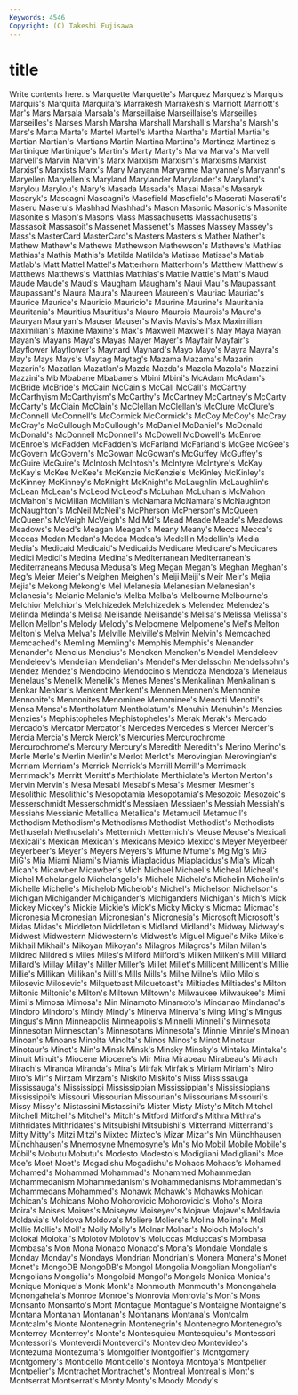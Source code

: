 ```yaml
---
Keywords: 4546 
Copyright: (C) Takeshi Fujisawa
---
```


# title

Write contents here.
s Marquette Marquette's Marquez Marquez's Marquis Marquis's Marquita
Marquita's Marrakesh Marrakesh's Marriott Marriott's Mar's Mars Marsala Marsala's Marseillaise
Marseillaise's Marseilles Marseilles's Marses Marsh Marsha Marshall Marshall's Marsha's Marsh's
Mars's Marta Marta's Martel Martel's Martha Martha's Martial Martial's Martian
Martian's Martians Martin Martina Martina's Martinez Martinez's Martinique Martinique's Martin's
Marty Marty's Marva Marva's Marvell Marvell's Marvin Marvin's Marx Marxism
Marxism's Marxisms Marxist Marxist's Marxists Marx's Mary Maryann Maryanne Maryanne's
Maryann's Maryellen Maryellen's Maryland Marylander Marylander's Maryland's Marylou Marylou's Mary's
Masada Masada's Masai Masai's Masaryk Masaryk's Mascagni Mascagni's Masefield Masefield's
Maserati Maserati's Maseru Maseru's Mashhad Mashhad's Mason Masonic Masonic's Masonite
Masonite's Mason's Masons Mass Massachusetts Massachusetts's Massasoit Massasoit's Massenet Massenet's
Masses Massey Massey's Mass's MasterCard MasterCard's Masters Masters's Mather Mather's
Mathew Mathew's Mathews Mathewson Mathewson's Mathews's Mathias Mathias's Mathis Mathis's
Matilda Matilda's Matisse Matisse's Matlab Matlab's Matt Mattel Mattel's Matterhorn
Matterhorn's Matthew Matthew's Matthews Matthews's Matthias Matthias's Mattie Mattie's Matt's
Maud Maude Maude's Maud's Maugham Maugham's Maui Maui's Maupassant Maupassant's
Maura Maura's Maureen Maureen's Mauriac Mauriac's Maurice Maurice's Mauricio Mauricio's
Maurine Maurine's Mauritania Mauritania's Mauritius Mauritius's Mauro Maurois Maurois's Mauro's
Mauryan Mauryan's Mauser Mauser's Mavis Mavis's Max Maximilian Maximilian's Maxine
Maxine's Max's Maxwell Maxwell's May Maya Mayan Mayan's Mayans Maya's
Mayas Mayer Mayer's Mayfair Mayfair's Mayflower Mayflower's Maynard Maynard's Mayo
Mayo's Mayra Mayra's May's Mays Mays's Maytag Maytag's Mazama Mazama's
Mazarin Mazarin's Mazatlan Mazatlan's Mazda Mazda's Mazola Mazola's Mazzini Mazzini's
Mb Mbabane Mbabane's Mbini Mbini's McAdam McAdam's McBride McBride's McCain
McCain's McCall McCall's McCarthy McCarthyism McCarthyism's McCarthy's McCartney McCartney's McCarty
McCarty's McClain McClain's McClellan McClellan's McClure McClure's McConnell McConnell's McCormick
McCormick's McCoy McCoy's McCray McCray's McCullough McCullough's McDaniel McDaniel's McDonald
McDonald's McDonnell McDonnell's McDowell McDowell's McEnroe McEnroe's McFadden McFadden's McFarland
McFarland's McGee McGee's McGovern McGovern's McGowan McGowan's McGuffey McGuffey's McGuire
McGuire's McIntosh McIntosh's McIntyre McIntyre's McKay McKay's McKee McKee's McKenzie
McKenzie's McKinley McKinley's McKinney McKinney's McKnight McKnight's McLaughlin McLaughlin's McLean
McLean's McLeod McLeod's McLuhan McLuhan's McMahon McMahon's McMillan McMillan's McNamara
McNamara's McNaughton McNaughton's McNeil McNeil's McPherson McPherson's McQueen McQueen's McVeigh
McVeigh's Md Md's Mead Meade Meade's Meadows Meadows's Mead's Meagan
Meagan's Meany Meany's Mecca Mecca's Meccas Medan Medan's Medea Medea's
Medellin Medellin's Media Media's Medicaid Medicaid's Medicaids Medicare Medicare's Medicares
Medici Medici's Medina Medina's Mediterranean Mediterranean's Mediterraneans Medusa Medusa's Meg
Megan Megan's Meghan Meghan's Meg's Meier Meier's Meighen Meighen's Meiji
Meiji's Meir Meir's Mejia Mejia's Mekong Mekong's Mel Melanesia Melanesian
Melanesian's Melanesia's Melanie Melanie's Melba Melba's Melbourne Melbourne's Melchior Melchior's
Melchizedek Melchizedek's Melendez Melendez's Melinda Melinda's Melisa Melisande Melisande's Melisa's
Melissa Melissa's Mellon Mellon's Melody Melody's Melpomene Melpomene's Mel's Melton
Melton's Melva Melva's Melville Melville's Melvin Melvin's Memcached Memcached's Memling
Memling's Memphis Memphis's Menander Menander's Mencius Mencius's Mencken Mencken's Mendel
Mendeleev Mendeleev's Mendelian Mendelian's Mendel's Mendelssohn Mendelssohn's Mendez Mendez's Mendocino
Mendocino's Mendoza Mendoza's Menelaus Menelaus's Menelik Menelik's Menes Menes's Menkalinan
Menkalinan's Menkar Menkar's Menkent Menkent's Mennen Mennen's Mennonite Mennonite's Mennonites
Menominee Menominee's Menotti Menotti's Mensa Mensa's Mentholatum Mentholatum's Menuhin Menuhin's
Menzies Menzies's Mephistopheles Mephistopheles's Merak Merak's Mercado Mercado's Mercator Mercator's
Mercedes Mercedes's Mercer Mercer's Mercia Mercia's Merck Merck's Mercuries Mercurochrome
Mercurochrome's Mercury Mercury's Meredith Meredith's Merino Merino's Merle Merle's Merlin
Merlin's Merlot Merlot's Merovingian Merovingian's Merriam Merriam's Merrick Merrick's Merrill
Merrill's Merrimack Merrimack's Merritt Merritt's Merthiolate Merthiolate's Merton Merton's Mervin
Mervin's Mesa Mesabi Mesabi's Mesa's Mesmer Mesmer's Mesolithic Mesolithic's Mesopotamia
Mesopotamia's Mesozoic Mesozoic's Messerschmidt Messerschmidt's Messiaen Messiaen's Messiah Messiah's Messiahs
Messianic Metallica Metallica's Metamucil Metamucil's Methodism Methodism's Methodisms Methodist Methodist's
Methodists Methuselah Methuselah's Metternich Metternich's Meuse Meuse's Mexicali Mexicali's Mexican
Mexican's Mexicans Mexico Mexico's Meyer Meyerbeer Meyerbeer's Meyer's Meyers Meyers's
Mfume Mfume's Mg Mg's MiG MiG's Mia Miami Miami's Miamis
Miaplacidus Miaplacidus's Mia's Micah Micah's Micawber Micawber's Mich Michael Michael's
Micheal Micheal's Michel Michelangelo Michelangelo's Michele Michele's Michelin Michelin's Michelle
Michelle's Michelob Michelob's Michel's Michelson Michelson's Michigan Michigander Michigander's Michiganders
Michigan's Mich's Mick Mickey Mickey's Mickie Mickie's Mick's Micky Micky's
Micmac Micmac's Micronesia Micronesian Micronesian's Micronesia's Microsoft Microsoft's Midas Midas's
Middleton Middleton's Midland Midland's Midway Midway's Midwest Midwestern Midwestern's Midwest's
Miguel Miguel's Mike Mike's Mikhail Mikhail's Mikoyan Mikoyan's Milagros Milagros's
Milan Milan's Mildred Mildred's Miles Miles's Milford Milford's Milken Milken's
Mill Millard Millard's Millay Millay's Miller Miller's Millet Millet's Millicent
Millicent's Millie Millie's Millikan Millikan's Mill's Mills Mills's Milne Milne's
Milo Milo's Milosevic Milosevic's Milquetoast Milquetoast's Miltiades Miltiades's Milton Miltonic
Miltonic's Milton's Miltown Miltown's Milwaukee Milwaukee's Mimi Mimi's Mimosa Mimosa's
Min Minamoto Minamoto's Mindanao Mindanao's Mindoro Mindoro's Mindy Mindy's Minerva
Minerva's Ming Ming's Mingus Mingus's Minn Minneapolis Minneapolis's Minnelli Minnelli's
Minnesota Minnesotan Minnesotan's Minnesotans Minnesota's Minnie Minnie's Minoan Minoan's Minoans
Minolta Minolta's Minos Minos's Minot Minotaur Minotaur's Minot's Min's Minsk
Minsk's Minsky Minsky's Mintaka Mintaka's Minuit Minuit's Miocene Miocene's Mir
Mira Mirabeau Mirabeau's Mirach Mirach's Miranda Miranda's Mira's Mirfak Mirfak's
Miriam Miriam's Miro Miro's Mir's Mirzam Mirzam's Miskito Miskito's Miss
Mississauga Mississauga's Mississippi Mississippian Mississippian's Mississippians Mississippi's Missouri Missourian Missourian's
Missourians Missouri's Missy Missy's Mistassini Mistassini's Mister Misty Misty's Mitch
Mitchel Mitchell Mitchell's Mitchel's Mitch's Mitford Mitford's Mithra Mithra's Mithridates
Mithridates's Mitsubishi Mitsubishi's Mitterrand Mitterrand's Mitty Mitty's Mitzi Mitzi's Mixtec
Mixtec's Mizar Mizar's Mn Münchhausen Münchhausen's Mnemosyne Mnemosyne's Mn's Mo
Mobil Mobile Mobile's Mobil's Mobutu Mobutu's Modesto Modesto's Modigliani Modigliani's
Moe Moe's Moet Moet's Mogadishu Mogadishu's Mohacs Mohacs's Mohamed Mohamed's
Mohammad Mohammad's Mohammed Mohammedan Mohammedanism Mohammedanism's Mohammedanisms Mohammedan's Mohammedans Mohammed's
Mohawk Mohawk's Mohawks Mohican Mohican's Mohicans Moho Mohorovicic Mohorovicic's Moho's
Moira Moira's Moises Moises's Moiseyev Moiseyev's Mojave Mojave's Moldavia Moldavia's
Moldova Moldova's Moliere Moliere's Molina Molina's Moll Mollie Mollie's Moll's
Molly Molly's Molnar Molnar's Moloch Moloch's Molokai Molokai's Molotov Molotov's
Moluccas Moluccas's Mombasa Mombasa's Mon Mona Monaco Monaco's Mona's Mondale
Mondale's Monday Monday's Mondays Mondrian Mondrian's Monera Monera's Monet Monet's
MongoDB MongoDB's Mongol Mongolia Mongolian Mongolian's Mongolians Mongolia's Mongoloid Mongol's
Mongols Monica Monica's Monique Monique's Monk Monk's Monmouth Monmouth's Monongahela
Monongahela's Monroe Monroe's Monrovia Monrovia's Mon's Mons Monsanto Monsanto's Mont
Montague Montague's Montaigne Montaigne's Montana Montanan Montanan's Montanans Montana's Montcalm
Montcalm's Monte Montenegrin Montenegrin's Montenegro Montenegro's Monterrey Monterrey's Monte's Montesquieu
Montesquieu's Montessori Montessori's Monteverdi Monteverdi's Montevideo Montevideo's Montezuma Montezuma's Montgolfier
Montgolfier's Montgomery Montgomery's Monticello Monticello's Montoya Montoya's Montpelier Montpelier's Montrachet
Montrachet's Montreal Montreal's Mont's Montserrat Montserrat's Monty Monty's Moody Moody's
